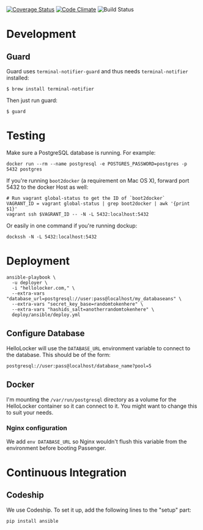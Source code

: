 [![Coverage Status](https://coveralls.io/repos/dv/hellolocker/badge.svg?branch=master&service=github)](https://coveralls.io/github/dv/hellolocker?branch=master)
[![Code Climate](https://codeclimate.com/github/dv/hellolocker/badges/gpa.svg)](https://codeclimate.com/github/dv/hellolocker)
![Build Status](https://img.shields.io/codeship/97a77c10-19b7-0133-e34a-0a4b5bd32554/master.svg)

# Development

## Guard

Guard uses `terminal-notifier-guard` and thus needs `terminal-notifier` installed:

```
$ brew install terminal-notifier
```

Then just run guard:

```
$ guard
```

# Testing

Make sure a PostgreSQL database is running. For example:

```
docker run --rm --name postgresql -e POSTGRES_PASSWORD=postgres -p 5432 postgres
```

If you're running `boot2docker` (a requirement on Mac OS X), forward port 5432 to the docker Host as well:

```
# Run vagrant global-status to get the ID of `boot2docker`
VAGRANT_ID = vagrant global-status | grep boot2docker | awk '{print $1}'
vagrant ssh $VAGRANT_ID -- -N -L 5432:localhost:5432
```

Or easily in one command if you're running dockup:

```
dockssh -N -L 5432:localhost:5432
```

# Deployment


```
ansible-playbook \
  -u deployer \
  -i "hellolocker.com," \
  --extra-vars "database_url=postgresql://user:pass@localhost/my_databaseans" \
  --extra-vars "secret_key_base=randomtokenhere" \
  --extra-vars "hashids_salt=anotherrandomtokenhere" \
  deploy/ansible/deploy.yml
```

## Configure Database

HelloLocker will use the `DATABASE_URL` environment variable to connect to the database. This should be of the form:

```
postgresql://user:pass@localhost/database_name?pool=5
```

## Docker

I'm mounting the `/var/run/postgresql` directory as a volume for the HelloLocker container so it can connect to it. You might want to change this to suit your needs.

### Nginx configuration

We add `env DATABASE_URL` so Nginx wouldn't flush this variable from the environment before booting Passenger.

# Continuous Integration

## Codeship

We use Codeship. To set it up, add the following lines to the "setup" part:

```
pip install ansible
```
